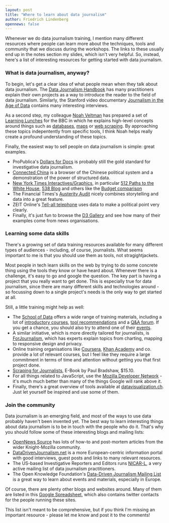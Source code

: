 ```yaml
---
layout: post
title: "Where to learn about data journalism"
author: Friedrich Lindenberg
opennews: false
---
```


Whenever we do data journalism training, I mention many different resources where people can learn more about the techniques, tools and community that we discuss during the workshops. The links to these usually end up in the notes section my slides, which isn't very helpful. So, instead, here's a list of interesting resources for getting started with data journalism.

### What is data journalism, anyway?

To begin, let's get a clear idea of what people mean when they talk about data journalism. The [Data Journalism Handbook](http://ddjbook.org/1.0/en/) has many practitioners explain their own projects as a way to introduce the reader to the field of data journalism. Similarly, the Stanford video documentary [Journalism in the Age of Data](http://datajournalism.stanford.edu/) contains many interesting interviews. 

As a second step, my colleague [Noah Veltman](http://noahveltman.com/) has prepared a set of [Learning Lunches](https://github.com/veltman/learninglunches/blob/master/README.md) for the BBC in which he explains high-level concepts around things such as [databases](https://github.com/veltman/learninglunches/tree/master/databases), [maps](https://github.com/veltman/learninglunches/tree/master/maps) or [web scraping](https://github.com/veltman/learninglunches/tree/master/scraping). By approaching these topics indepentently from specific tools, I think Noah helps really create a profound understanding of these topics.

Finally, the easiest way to sell people on data journalism is simple: great examples.

* ProPublica's [Dollars for Docs](http://projects.propublica.org/docdollars/) is probably still the gold standard for investigative data journalism.
* [Connected China](http://connectedchina.reuters.com/) is a browser of the Chinese political system and a demonstration of the power of structured data. 
* [New York Times Interactives/Graphics](https://twitter.com/nytgraphics), in particular [512 Paths to the White House](http://www.nytimes.com/interactive/2012/11/02/us/politics/paths-to-the-white-house.html?_r=0), [538 Blog](http://fivethirtyeight.blogs.nytimes.com/2012/10/28/oct-27-minnesota-moonlights-as-swing-state-but-ohio-and-virginia-are-more-crucial/) and others like the [Budget comparison](http://www.nytimes.com/interactive/2013/04/10/us/politics/obama-budget-comparison.html?_r=2&)
* The Financial Times's [Austerity Audit](http://ig.ft.com/austerity-audit/#overview) nicely combines storytelling and data into a great feature. 
* ZEIT Online's [Tell-all telephone](http://www.zeit.de/datenschutz/malte-spitz-data-retention) uses data to make a political point very clearly.
* Finally, it's just fun to browse the [D3 Gallery](https://github.com/mbostock/d3/wiki/Gallery) and see how many of their examples come from news organisations.

### Learning some data skills

There's a growing set of data training resources available for many different types of audiences - including, of course, journalists. What seems important to me is that you should use them as tools, not stragightjackets.

Most people in tech learn skills on the web by trying to do some concrete thing using the tools they know or have heard about. Whenever there is a challenge, it's easy to go and google the question. The key part is having a project that you really want to get done. This is especially true for data journalism, since there are many different skills and technologies around - so focussing down to a single project's needs is the only way to get started at all.

Still, a little training might help as well:

* The [School of Data](http://schoolofdata.org/) offers a wide range of training materials, including a lot of [introductory courses](http://schoolofdata.org/courses/), [tool recommendations](http://schoolofdata.org/online-resources/) and a [Q&A forum](http://ask.schoolofdata.org/questions/). If you get a chance, you should also try to attend one of their [events](http://schoolofdata.org/events/).
* A similar initiative, which is more directly tailored for journalists, is [ForJournalism](http://forjournalism.com/), which has experts explain topics from charting, mapping to responsive design and privacy.
* Online training organisations like [Coursera](https://www.coursera.org/courses?orderby=upcoming), [Khan Academy](https://www.khanacademy.org/) and co. provide a lot of relevant courses, but I feel like they require a large commitment in terms of time and attention without getting you that first project done.
* [Scraping for Journalists](https://leanpub.com/scrapingforjournalists), E-Book by Paul Bradshaw, $15.10. 
* For all things related to JavaScript, use the [Mozilla Developer Network](https://developer.mozilla.org/en-US/) - it's much much better than many of the things Google will rank above it. 
* Finally, there's a great overview of tools available at [datavisualization.ch](http://selection.datavisualization.ch/). Just let yourself be inspired and use some of them.

### Join the community

Data journalism is an emerging field, and most of the ways to use data probably haven't been invented yet. The best way to learn interesting things about data journalism is to be in touch with the people who do it. That's why you should follow some of these interesting blogs and mailing lists:

* [OpenNews Source](http://source.mozillaopennews.org/) has lots of how-to and post-mortem articles from the wider Knight-Mozilla community.
* [DataDrivenJournalism.net](http://datadrivenjournalism.net/) is a more European-centric information portal with good interviews, guest posts and links to many relevant resources.
* The US-based Investigative Reporters and Editors runs [NICAR-L](http://www.ire.org/resource-center/listservs/subscribe-nicar-l/), a very active mailing list of data journalism practitioners. 
* The Open Knowledge Foundation's [Data-Driven Journalism Mailing List](http://lists.okfn.org/mailman/listinfo/data-driven-journalism) is a great way to learn about events and materials, especially in Europe. 

Of course, there are plenty other blogs and websites around. Many of them are listed in this [Google Spreadsheet](https://docs.google.com/spreadsheet/ccc?key=0Aps26R6VsRYUdHNGOVlyVlZfS2NLcHpSRElZMkhaV0E&usp=drive_web#gid=0), which also contains twitter contacts for the people running these sites.

This list isn't meant to be comprehensive, but if you think I'm missing an important resource - please let me know and post it to the comments!


    
